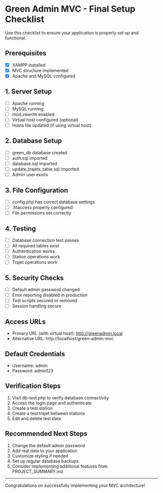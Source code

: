 # Green Admin MVC - Final Setup Checklist

Use this checklist to ensure your application is properly set up and functional.

## Prerequisites

- [x] XAMPP installed
- [x] MVC structure implemented
- [x] Apache and MySQL configured

## 1. Server Setup

- [ ] Apache running
- [ ] MySQL running
- [ ] mod_rewrite enabled
- [ ] Virtual host configured (optional)
- [ ] Hosts file updated (if using virtual host)

## 2. Database Setup

- [ ] green_db database created
- [ ] auth.sql imported
- [ ] database.sql imported
- [ ] update_trajets_table.sql imported
- [ ] Admin user exists

## 3. File Configuration

- [ ] config.php has correct database settings
- [ ] .htaccess properly configured
- [ ] File permissions set correctly

## 4. Testing

- [ ] Database connection test passes
- [ ] All required tables exist
- [ ] Authentication works
- [ ] Station operations work
- [ ] Trajet operations work

## 5. Security Checks

- [ ] Default admin password changed
- [ ] Error reporting disabled in production
- [ ] Test scripts secured or removed
- [ ] Session handling secure

## Access URLs

- Primary URL (with virtual host): http://greenadmin.local
- Alternative URL: http://localhost/green-admin-mvc

## Default Credentials

- Username: admin
- Password: admin123

## Verification Steps

1. Visit db-test.php to verify database connectivity
2. Access the login page and authenticate
3. Create a test station
4. Create a test trajet between stations
5. Edit and delete test data

## Recommended Next Steps

1. Change the default admin password
2. Add real data to your application
3. Customize styling if needed
4. Set up regular database backups
5. Consider implementing additional features from PROJECT_SUMMARY.md

---

Congratulations on successfully implementing your MVC architecture!

